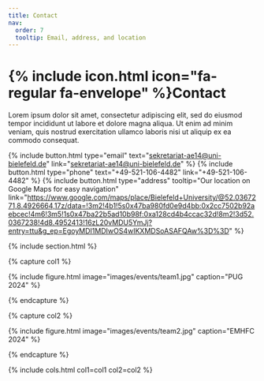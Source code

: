 ```yaml
---
title: Contact
nav:
  order: 7
  tooltip: Email, address, and location
---
```


# {% include icon.html icon="fa-regular fa-envelope" %}Contact

Lorem ipsum dolor sit amet, consectetur adipiscing elit, sed do eiusmod tempor
incididunt ut labore et dolore magna aliqua. Ut enim ad minim veniam, quis
nostrud exercitation ullamco laboris nisi ut aliquip ex ea commodo consequat.

{%
  include button.html
  type="email"
  text="sekretariat-ae14@uni-bielefeld.de"
  link="sekretariat-ae14@uni-bielefeld.de"
%}
{%
  include button.html
  type="phone"
  text="+49-521-106-4482"
  link="+49-521-106-4482"
%}
{%
  include button.html
  type="address"
  tooltip="Our location on Google Maps for easy navigation"
  link="https://www.google.com/maps/place/Bielefeld+University/@52.0367271,8.4926664,17z/data=!3m2!4b1!5s0x47ba980fd0e9d4bb:0x2cc7502b92aebcec!4m6!3m5!1s0x47ba22b5ad10b98f:0xa128cd4b4ccac32d!8m2!3d52.0367238!4d8.4952413!16zL20vMDU5YmJj?entry=ttu&g_ep=EgoyMDI1MDIwOS4wIKXMDSoASAFQAw%3D%3D"
%}

{% include section.html %}

{% capture col1 %}

{%
  include figure.html
  image="images/events/team1.jpg"
  caption="PUG 2024"
%}

{% endcapture %}

{% capture col2 %}

{%
  include figure.html
  image="images/events/team2.jpg"
  caption="EMHFC 2024"
%}

{% endcapture %}

{% include cols.html col1=col1 col2=col2 %}